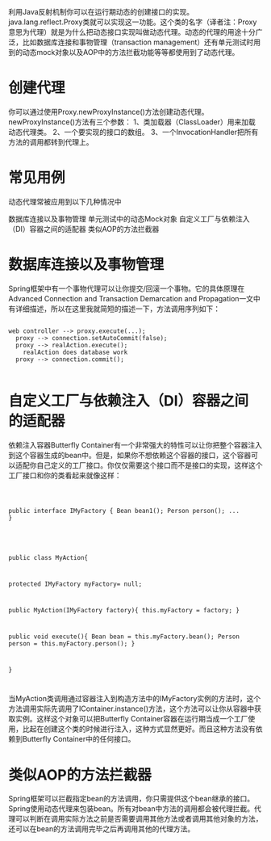 利用Java反射机制你可以在运行期动态的创建接口的实现。java.lang.reflect.Proxy类就可以实现这一功能。这个类的名字（译者注：Proxy意思为代理）就是为什么把动态接口实现叫做动态代理。动态的代理的用途十分广泛，比如数据库连接和事物管理（transaction management）还有单元测试时用到的动态mock对象以及AOP中的方法拦截功能等等都使用到了动态代理。


创建代理
==
你可以通过使用Proxy.newProxyInstance()方法创建动态代理。newProxyInstance()方法有三个参数：
1、类加载器（ClassLoader）用来加载动态代理类。
2、一个要实现的接口的数组。
3、一个InvocationHandler把所有方法的调用都转到代理上。


常见用例
==
动态代理常被应用到以下几种情况中

数据库连接以及事物管理
单元测试中的动态Mock对象
自定义工厂与依赖注入（DI）容器之间的适配器
类似AOP的方法拦截器


数据库连接以及事物管理
==

Spring框架中有一个事物代理可以让你提交/回滚一个事物。它的具体原理在 Advanced Connection and Transaction Demarcation and Propagation一文中有详细描述，所以在这里我就简短的描述一下，方法调用序列如下：

<code java>
web controller --> proxy.execute(...);
  proxy --> connection.setAutoCommit(false);
  proxy --> realAction.execute();
    realAction does database work
  proxy --> connection.commit();

</code>

自定义工厂与依赖注入（DI）容器之间的适配器
==

依赖注入容器Butterfly Container有一个非常强大的特性可以让你把整个容器注入到这个容器生成的bean中。但是，如果你不想依赖这个容器的接口，这个容器可以适配你自己定义的工厂接口。你仅仅需要这个接口而不是接口的实现，这样这个工厂接口和你的类看起来就像这样：

<code java>

public interface IMyFactory {
  Bean   bean1();
  Person person();
  ...
}

</code>



<code java>

public class MyAction{

  protected IMyFactory myFactory= null;

  public MyAction(IMyFactory factory){
    this.myFactory = factory;
  }

  public void execute(){
    Bean bean = this.myFactory.bean();
    Person person = this.myFactory.person();
  }

}

</code>

当MyAction类调用通过容器注入到构造方法中的IMyFactory实例的方法时，这个方法调用实际先调用了IContainer.instance()方法，这个方法可以让你从容器中获取实例。这样这个对象可以把Butterfly Container容器在运行期当成一个工厂使用，比起在创建这个类的时候进行注入，这种方式显然更好。而且这种方法没有依赖到Butterfly Container中的任何接口。

类似AOP的方法拦截器
==

Spring框架可以拦截指定bean的方法调用，你只需提供这个bean继承的接口。Spring使用动态代理来包装bean。所有对bean中方法的调用都会被代理拦截。代理可以判断在调用实际方法之前是否需要调用其他方法或者调用其他对象的方法，还可以在bean的方法调用完毕之后再调用其他的代理方法。